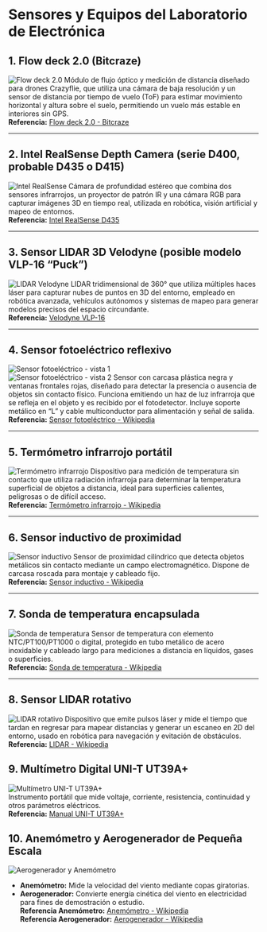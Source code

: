 # Sensores y Equipos del Laboratorio de Electrónica

## 1. Flow deck 2.0 (Bitcraze)
![Flow deck 2.0](flow-deck.jpg)
Módulo de flujo óptico y medición de distancia diseñado para drones Crazyflie, que utiliza una cámara de baja resolución y un sensor de distancia por tiempo de vuelo (ToF) para estimar movimiento horizontal y altura sobre el suelo, permitiendo un vuelo más estable en interiores sin GPS.  
**Referencia:** [Flow deck 2.0 - Bitcraze](https://www.bitcraze.io/products/flow-deck-v2/)

---

## 2. Intel RealSense Depth Camera (serie D400, probable D435 o D415)
![Intel RealSense](intel-realsense.jpg)
Cámara de profundidad estéreo que combina dos sensores infrarrojos, un proyector de patrón IR y una cámara RGB para capturar imágenes 3D en tiempo real, utilizada en robótica, visión artificial y mapeo de entornos.  
**Referencia:** [Intel RealSense D435](https://www.intelrealsense.com/depth-camera-d435/)

---

## 3. Sensor LIDAR 3D Velodyne (posible modelo VLP-16 “Puck”)
![LIDAR Velodyne](lidar-velodyne.jpg)
LIDAR tridimensional de 360° que utiliza múltiples haces láser para capturar nubes de puntos en 3D del entorno, empleado en robótica avanzada, vehículos autónomos y sistemas de mapeo para generar modelos precisos del espacio circundante.  
**Referencia:** [Velodyne VLP-16](https://velodynelidar.com/products/puck/)

---

## 4. Sensor fotoeléctrico reflexivo
![Sensor fotoeléctrico - vista 1](sensor-fotoelectrico.jpg)  
![Sensor fotoeléctrico - vista 2](sensor-fotoelectrico1.jpg)
Sensor con carcasa plástica negra y ventanas frontales rojas, diseñado para detectar la presencia o ausencia de objetos sin contacto físico. Funciona emitiendo un haz de luz infrarroja que se refleja en el objeto y es recibido por el fotodetector. Incluye soporte metálico en “L” y cable multiconductor para alimentación y señal de salida.  
**Referencia:** [Sensor fotoeléctrico - Wikipedia](https://es.wikipedia.org/wiki/Sensor_fotoel%C3%A9ctrico)

---

## 5. Termómetro infrarrojo portátil
![Termómetro infrarrojo](termometro-infrarrojo.jpg)
Dispositivo para medición de temperatura sin contacto que utiliza radiación infrarroja para determinar la temperatura superficial de objetos a distancia, ideal para superficies calientes, peligrosas o de difícil acceso.  
**Referencia:** [Termómetro infrarrojo - Wikipedia](https://es.wikipedia.org/wiki/Term%C3%B3metro_de_infrarrojos)

---

## 6. Sensor inductivo de proximidad
![Sensor inductivo](sensor-inductivo.jpg)
Sensor de proximidad cilíndrico que detecta objetos metálicos sin contacto mediante un campo electromagnético. Dispone de carcasa roscada para montaje y cableado fijo.  
**Referencia:** [Sensor inductivo - Wikipedia](https://es.wikipedia.org/wiki/Sensor_inductivo)

---

## 7. Sonda de temperatura encapsulada
![Sonda de temperatura](sonda-temperatura.jpg)
Sensor de temperatura con elemento NTC/PT100/PT1000 o digital, protegido en tubo metálico de acero inoxidable y cableado largo para mediciones a distancia en líquidos, gases o superficies.  
**Referencia:** [Sonda de temperatura - Wikipedia](https://es.wikipedia.org/wiki/Termorresistencia)

---

## 8. Sensor LIDAR rotativo
![LIDAR rotativo](lidar-rotativo.jpg)
Dispositivo que emite pulsos láser y mide el tiempo que tardan en regresar para mapear distancias y generar un escaneo en 2D del entorno, usado en robótica para navegación y evitación de obstáculos.  
**Referencia:** [LIDAR - Wikipedia](https://es.wikipedia.org/wiki/Lidar)

## 9. Multímetro Digital UNI-T UT39A+
![Multímetro UNI-T UT39A+](WhatsApp%20Image%202025-08-11%20at%2019.53.50_28325bd7.jpg)  
Instrumento portátil que mide voltaje, corriente, resistencia, continuidad y otros parámetros eléctricos.  
**Referencia:** [Manual UNI-T UT39A+](https://www.uni-trend.com/manual/UT39A+.pdf)

## 10. Anemómetro y Aerogenerador de Pequeña Escala
![Aerogenerador y Anemómetro](WhatsApp%20Image%202025-08-11%20at%2019.53.50_b85f011b.jpg)  
- **Anemómetro:** Mide la velocidad del viento mediante copas giratorias.  
- **Aerogenerador:** Convierte energía cinética del viento en electricidad para fines de demostración o estudio.  
**Referencia Anemómetro:** [Anemómetro - Wikipedia](https://es.wikipedia.org/wiki/Anem%C3%B3metro)  
**Referencia Aerogenerador:** [Aerogenerador - Wikipedia](https://es.wikipedia.org/wiki/Aerogenerador)

